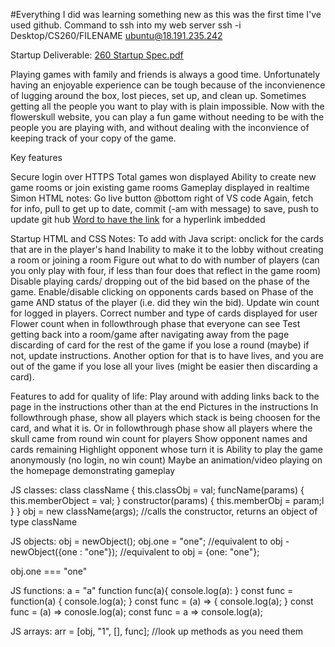 #Everything I did was learning something new as this was the first time I've used github.
Command to ssh into my web server
ssh -i Desktop/CS260/FILENAME ubuntu@18.191.235.242


Startup Deliverable:
[260 Startup Spec.pdf](https://github.com/tryentering/startup/files/10715603/260.Startup.Spec.pdf)

Playing games with family and friends is always a good time. Unfortunately having an enjoyable experience can be tough because of the inconvienence of lugging around the box, lost pieces, set up, and clean up. Sometimes getting all the people you want to play with is plain impossible. Now with the flowerskull website, you can play a fun game without needing to be with the people you are playing with, and without dealing with the inconvience of keeping track of your copy of the game.

Key features

  Secure login over HTTPS
  Total games won displayed
  Ability to create new game rooms or join existing game rooms
  Gameplay displayed in realtime
Simon HTML notes:
  Go live button @bottom right of VS code
  Again, fetch for info, pull to get up to date, commit (-am with message) to save, push to update git hub
  <a href="link.here">Word to have the link</a> for a hyperlink imbedded
  
Startup HTML and CSS Notes: To add with Java script: onclick for the cards that are in the player's hand Inability to make it to the lobby without creating a room or joining a room Figure out what to do with number of players (can you only play with four, if less than four does that reflect in the game room) Disable playing cards/ dropping out of the bid based on the phase of the game. Enable/disable clicking on opponents cards based on Phase of the game AND status of the player (i.e. did they win the bid). Update win count for logged in players. Correct number and type of cards displayed for user Flower count when in followthrough phase that everyone can see Test getting back into a room/game after navigating away from the page discarding of card for the rest of the game if you lose a round (maybe) if not, update instructions. Another option for that is to have lives, and you are out of the game if you lose all your lives (might be easier then discarding a card).

Features to add for quality of life: Play around with adding links back to the page in the instructions other than at the end Pictures in the instructions In followthrough phase, show all players which stack is being choosen for the card, and what it is. Or in followthrough phase show all players where the skull came from round win count for players Show opponent names and cards remaining Highlight opponent whose turn it is Ability to play the game anonymously (no login, no win count) Maybe an animation/video playing on the homepage demonstrating gameplay

JS classes:
class className {
  this.classObj = val;
  funcName(params) {
  this.memberObject = val;
  }
  constructor(params) {
  this.memberObj = param;l
  }
}
obj = new className(args); //calls the constructor, returns an object of type className

JS objects:
obj = newObject();
obj.one = "one";
//equivalent to
obj - newObject({one : "one"});
//equivalent to 
obj = {one: "one"};

obj.one === "one"

JS functions:
a = "a"
function func(a){
  console.log(a):
}
const func = function(a) {
   console.log(a);
}
const func = (a) => {
  console.log(a);
}
const func = (a) => conosle.log(a);
const func = a => console.log(a);

JS arrays:
arr = [obj, "1", [], func];
//look up methods as you need them
